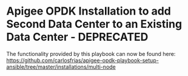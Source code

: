 Apigee OPDK Installation to add Second Data Center to an Existing Data Center - DEPRECATED
=============================================================================

The functionality provided by this playbook can now be found here: https://github.com/carlosfrias/apigee-opdk-playbook-setup-ansible/tree/master/installations/multi-node
